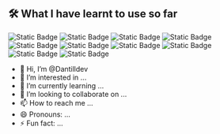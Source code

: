 ## 🛠️ What I have learnt to use so far
![Static Badge](https://img.shields.io/badge/HTML-red)
![Static Badge](https://img.shields.io/badge/CSS-yellow)
![Static Badge](https://img.shields.io/badge/Javascript-orange)
![Static Badge](https://img.shields.io/badge/Figma-pink)
![Static Badge](https://img.shields.io/badge/React-blue)
![Static Badge](https://img.shields.io/badge/Vite-light-blue)
![Static Badge](https://img.shields.io/badge/Next.js-dark-blue)
![Static Badge](https://img.shields.io/badge/MYSQL-brown)
![Static Badge](https://img.shields.io/badge/docker-blue)
![Static Badge](https://img.shields.io/badge/GitHub-grey)




 - 👋 Hi, I’m @Dantilldev
- 👀 I’m interested in ...
- 🌱 I’m currently learning ...
- 💞️ I’m looking to collaborate on ...
- 📫 How to reach me ...
- 😄 Pronouns: ...
- ⚡ Fun fact: ... 

